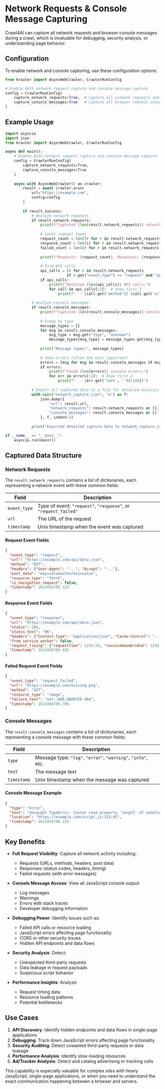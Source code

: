 # Network Requests & Console Message Capturing

Crawl4AI can capture all network requests and browser console messages during a crawl, which is invaluable for debugging, security analysis, or understanding page behavior.

## Configuration

To enable network and console capturing, use these configuration options:

```python
from krauler import AsyncWebCrawler, CrawlerRunConfig

# Enable both network request capture and console message capture
config = CrawlerRunConfig(
    capture_network_requests=True,  # Capture all network requests and responses
    capture_console_messages=True   # Capture all browser console output
)
```

## Example Usage

```python
import asyncio
import json
from krauler import AsyncWebCrawler, CrawlerRunConfig

async def main():
    # Enable both network request capture and console message capture
    config = CrawlerRunConfig(
        capture_network_requests=True,
        capture_console_messages=True
    )
    
    async with AsyncWebCrawler() as crawler:
        result = await crawler.arun(
            url="https://example.com",
            config=config
        )
        
        if result.success:
            # Analyze network requests
            if result.network_requests:
                print(f"Captured {len(result.network_requests)} network events")
                
                # Count request types
                request_count = len([r for r in result.network_requests if r.get("event_type") == "request"])
                response_count = len([r for r in result.network_requests if r.get("event_type") == "response"])
                failed_count = len([r for r in result.network_requests if r.get("event_type") == "request_failed"])
                
                print(f"Requests: {request_count}, Responses: {response_count}, Failed: {failed_count}")
                
                # Find API calls
                api_calls = [r for r in result.network_requests 
                            if r.get("event_type") == "request" and "api" in r.get("url", "")]
                if api_calls:
                    print(f"Detected {len(api_calls)} API calls:")
                    for call in api_calls[:3]:  # Show first 3
                        print(f"  - {call.get('method')} {call.get('url')}")
            
            # Analyze console messages
            if result.console_messages:
                print(f"Captured {len(result.console_messages)} console messages")
                
                # Group by type
                message_types = {}
                for msg in result.console_messages:
                    msg_type = msg.get("type", "unknown")
                    message_types[msg_type] = message_types.get(msg_type, 0) + 1
                
                print("Message types:", message_types)
                
                # Show errors (often the most important)
                errors = [msg for msg in result.console_messages if msg.get("type") == "error"]
                if errors:
                    print(f"Found {len(errors)} console errors:")
                    for err in errors[:2]:  # Show first 2
                        print(f"  - {err.get('text', '')[:100]}")
            
            # Export all captured data to a file for detailed analysis
            with open("network_capture.json", "w") as f:
                json.dump({
                    "url": result.url,
                    "network_requests": result.network_requests or [],
                    "console_messages": result.console_messages or []
                }, f, indent=2)
            
            print("Exported detailed capture data to network_capture.json")

if __name__ == "__main__":
    asyncio.run(main())
```

## Captured Data Structure

### Network Requests

The `result.network_requests` contains a list of dictionaries, each representing a network event with these common fields:

| Field | Description |
|-------|-------------|
| `event_type` | Type of event: `"request"`, `"response"`, or `"request_failed"` |
| `url` | The URL of the request |
| `timestamp` | Unix timestamp when the event was captured |

#### Request Event Fields

```json
{
  "event_type": "request",
  "url": "https://example.com/api/data.json",
  "method": "GET",
  "headers": {"User-Agent": "...", "Accept": "..."},
  "post_data": "key=value&otherkey=value",
  "resource_type": "fetch",
  "is_navigation_request": false,
  "timestamp": 1633456789.123
}
```

#### Response Event Fields

```json
{
  "event_type": "response",
  "url": "https://example.com/api/data.json",
  "status": 200,
  "status_text": "OK",
  "headers": {"Content-Type": "application/json", "Cache-Control": "..."},
  "from_service_worker": false,
  "request_timing": {"requestTime": 1234.56, "receiveHeadersEnd": 1234.78},
  "timestamp": 1633456789.456
}
```

#### Failed Request Event Fields

```json
{
  "event_type": "request_failed",
  "url": "https://example.com/missing.png",
  "method": "GET",
  "resource_type": "image",
  "failure_text": "net::ERR_ABORTED 404",
  "timestamp": 1633456789.789
}
```

### Console Messages

The `result.console_messages` contains a list of dictionaries, each representing a console message with these common fields:

| Field | Description |
|-------|-------------|
| `type` | Message type: `"log"`, `"error"`, `"warning"`, `"info"`, etc. |
| `text` | The message text |
| `timestamp` | Unix timestamp when the message was captured |

#### Console Message Example

```json
{
  "type": "error",
  "text": "Uncaught TypeError: Cannot read property 'length' of undefined",
  "location": "https://example.com/script.js:123:45",
  "timestamp": 1633456790.123
}
```

## Key Benefits

- **Full Request Visibility**: Capture all network activity including:
  - Requests (URLs, methods, headers, post data)
  - Responses (status codes, headers, timing)
  - Failed requests (with error messages)
  
- **Console Message Access**: View all JavaScript console output:
  - Log messages
  - Warnings
  - Errors with stack traces
  - Developer debugging information

- **Debugging Power**: Identify issues such as:
  - Failed API calls or resource loading
  - JavaScript errors affecting page functionality
  - CORS or other security issues
  - Hidden API endpoints and data flows

- **Security Analysis**: Detect:
  - Unexpected third-party requests
  - Data leakage in request payloads
  - Suspicious script behavior

- **Performance Insights**: Analyze:
  - Request timing data
  - Resource loading patterns
  - Potential bottlenecks

## Use Cases

1. **API Discovery**: Identify hidden endpoints and data flows in single-page applications
2. **Debugging**: Track down JavaScript errors affecting page functionality
3. **Security Auditing**: Detect unwanted third-party requests or data leakage
4. **Performance Analysis**: Identify slow-loading resources
5. **Ad/Tracker Analysis**: Detect and catalog advertising or tracking calls

This capability is especially valuable for complex sites with heavy JavaScript, single-page applications, or when you need to understand the exact communication happening between a browser and servers.